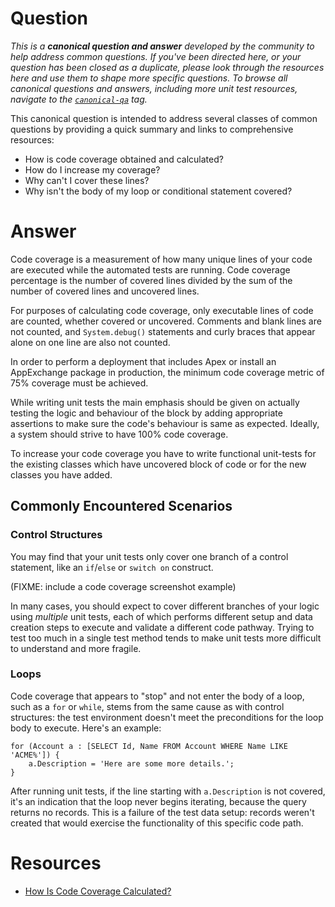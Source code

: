 # Question

*This is a **canonical question and answer** developed by the community to help address common questions. If you've been directed here, or your question has been closed as a duplicate, please look through the resources here and use them to shape more specific questions. To browse all canonical questions and answers, including more unit test resources, navigate to the [`canonical-qa`](https://salesforce.stackexchange.com/questions/tagged/canonical-qa) tag.*

This canonical question is intended to address several classes of common questions by providing a quick summary and links to comprehensive resources:

 - How is code coverage obtained and calculated?
 - How do I increase my coverage? 
 - Why can't I cover these lines?
 - Why isn't the body of my loop or conditional statement covered?

# Answer

Code coverage is a measurement of how many unique lines of your code are executed while the automated tests are running. Code coverage percentage is the number of covered lines divided by the sum of the number of covered lines and uncovered lines.

For purposes of calculating code coverage, only executable lines of code are counted, whether covered or uncovered. Comments and blank lines are not counted, and `System.debug()` statements and curly braces that appear alone on one line are also not counted.

In order to perform a deployment that includes Apex or install an AppExchange package in production, the minimum code coverage metric of 75% coverage must be achieved. 

While writing unit tests the main emphasis should be given on actually testing the logic and behaviour of the block by adding  appropriate assertions to make sure the code's behaviour is same as expected. Ideally, a system should strive to have 100% code coverage. 

To increase your code coverage you have to write functional unit-tests for the existing classes which have uncovered block of code or for the new classes you have added. 

## Commonly Encountered Scenarios

### Control Structures

You may find that your unit tests only cover one branch of a control statement, like an `if`/`else` or `switch on` construct.

(FIXME: include a code coverage screenshot example)

In many cases, you should expect to cover different branches of your logic using *multiple* unit tests, each of which performs different setup and data creation steps to execute and validate a different code pathway. Trying to test too much in a single test method tends to make unit tests more difficult to understand and more fragile.

### Loops

Code coverage that appears to "stop" and not enter the body of a loop, such as a `for` or `while`, stems from the same cause as with control structures: the test environment doesn't meet the preconditions for the loop body to execute. Here's an example:

    for (Account a : [SELECT Id, Name FROM Account WHERE Name LIKE 'ACME%']) {
        a.Description = 'Here are some more details.';
    }
    
After running unit tests, if the line starting with `a.Description` is not covered, it's an indication that the loop never begins iterating, because the query returns no records. This is a failure of the test data setup: records weren't created that would exercise the functionality of this specific code path.

# Resources

- [How Is Code Coverage Calculated?](https://developer.salesforce.com/docs/atlas.en-us.apexcode.meta/apexcode/apex_code_coverage_intro.htm)

